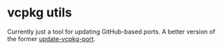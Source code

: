 # vcpkg utils

Currently just a tool for updating GitHub-based ports. A better version of the former [update-vcpkg-port](https://github.com/Chlorie/update-vcpkg-port).
